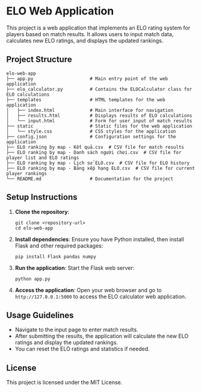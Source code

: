 # ELO Web Application

This project is a web application that implements an ELO rating system for players based on match results. It allows users to input match data, calculates new ELO ratings, and displays the updated rankings.

## Project Structure

```
elo-web-app
├── app.py                     # Main entry point of the web application
├── elo_calculator.py          # Contains the ELOCalculator class for ELO calculations
├── templates                  # HTML templates for the web application
│   ├── index.html             # Main interface for navigation
│   ├── results.html           # Displays results of ELO calculations
│   └── input.html             # Form for user input of match results
├── static                     # Static files for the web application
│   └── style.css              # CSS styles for the application
├── config.json                # Configuration settings for the application
├── ELO ranking by map - Kết quả.csv  # CSV file for match results
├── ELO ranking by map - Danh sách người chơi.csv  # CSV file for player list and ELO ratings
├── ELO ranking by map - Lịch sử ELO.csv  # CSV file for ELO history
├── ELO ranking by map - Bảng xếp hạng ELO.csv  # CSV file for current player rankings
└── README.md                  # Documentation for the project
```

## Setup Instructions

1. **Clone the repository**:
   ```
   git clone <repository-url>
   cd elo-web-app
   ```

2. **Install dependencies**:
   Ensure you have Python installed, then install Flask and other required packages:
   ```
   pip install Flask pandas numpy
   ```

3. **Run the application**:
   Start the Flask web server:
   ```
   python app.py
   ```

4. **Access the application**:
   Open your web browser and go to `http://127.0.0.1:5000` to access the ELO calculator web application.

## Usage Guidelines

- Navigate to the input page to enter match results.
- After submitting the results, the application will calculate the new ELO ratings and display the updated rankings.
- You can reset the ELO ratings and statistics if needed.

## License

This project is licensed under the MIT License.